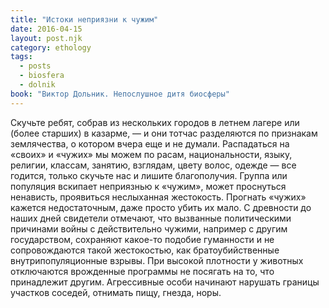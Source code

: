 ```yaml
---
title: "Истоки неприязни к чужим"
date: 2016-04-15
layout: post.njk
category: ethology
tags:
  - posts
  - biosfera
  - dolnik
book: "Виктор Дольник. Непослушное дитя биосферы"
---
```


Скучьте ребят, собрав из нескольких городов в летнем лагере или (более старших) в казарме, — и они тотчас разделяются по признакам землячества, о котором вчера еще и не думали. Распадаться на «своих» и «чужих» мы можем по расам, национальности, языку, религии, классам, занятию, взглядам, цвету волос, одежде — все годится, только скучьте нас и лишите благополучия. Группа или популяция вскипает неприязнью к «чужим», может проснуться ненависть, проявиться неслыханная жестокость. Прогнать «чужих» кажется недостаточным, даже просто убить их мало. С древности до наших дней свидетели отмечают, что вызванные политическими причинами войны с действительно чужими, например с другим государством, сохраняют какое-то подобие гуманности и не сопровождаются такой жестокостью, как братоубийственные внутрипопуляционные взрывы. При высокой плотности у животных отключаются врожденные программы не посягать на то, что принадлежит другим. Агрессивные особи начинают нарушать границы участков соседей, отнимать пищу, гнезда, норы.
